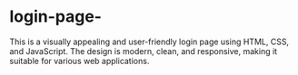 # login-page-
This is a visually appealing and user-friendly login page using HTML, CSS, and JavaScript. The design is modern, clean, and responsive, making it suitable for various web applications.

